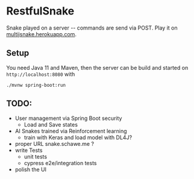 # RestfulSnake

Snake played on a server -- commands are send via POST.
Play it on [multijsnake.herokuapp.com](https://multijsnake.herokuapp.com/).

## Setup

You need Java 11 and Maven, then the server can be build and started on `http://localhost:8080` with

```
./mvnw spring-boot:run
```

## TODO:

* User management via Spring Boot security
  * Load and Save states
* AI Snakes trained via Reinforcement learning
  * train with Keras and load model with DL4J? 
* proper URL snake.schawe.me ?
* write Tests
  * unit tests
  * cypress e2e/integration tests
* polish the UI